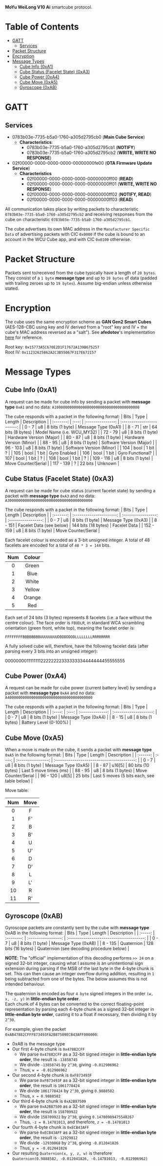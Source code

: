 **MoYu WeiLong V10 Ai** smartcube protocol.

# Table of Contents <!-- omit from toc -->

- [GATT](#gatt)
  - [Services](#services)
- [Packet Structure](#packet-structure)
- [Encryption](#encryption)
- [Message Types](#message-types)
  - [Cube Info (0xA1)](#cube-info-0xa1)
  - [Cube Status (Facelet State) (0xA3)](#cube-status-facelet-state-0xa3)
  - [Cube Power (0xA4)](#cube-power-0xa4)
  - [Cube Move (0xA5)](#cube-move-0xa5)
  - [Gyroscope (0xAB)](#gyroscope-0xab)

# GATT

## Services

- 0783b03e-7735-b5a0-1760-a305d2795cb0 (**Main Cube Service**)
  - **Characteristics**:
    - 0783b03e-7735-b5a0-1760-a305d2795cb1 (**NOTIFY**)
    - 0783b03e-7735-b5a0-1760-a305d2795cb2 (**WRITE, WRITE NO RESPONSE**)
- 02f00000-0000-0000-0000-00000000fe00 (**OTA Firmware Update Service**)
  - **Characteristics**
    - 02f00000-0000-0000-0000-00000000ff00 (**READ**)
    - 02f00000-0000-0000-0000-00000000ff01 (**WRITE, WRITE NO RESPONSE**)
    - 02f00000-0000-0000-0000-00000000ff02 (**NOTIFY, READ**)
    - 02f00000-0000-0000-0000-00000000ff03 (**READ**)

All communication takes place by writing packets to characteristic `0783b03e-7735-b5a0-1760-a305d2795cb2` and receiving responses from the cube on characteristic `0783b03e-7735-b5a0-1760-a305d2795cb1`.

The cube advertises its own MAC address in the `Manufacturer Specific Data` of advertising packets with CIC `0x0000` if the cube is bound to an account in the WCU Cube app, and with CIC `0x0100` otherwise.

# Packet Structure

Packets sent to/received from the cube typically have a length of `20 bytes`. They consist of a `1 byte` **message type** and up to `19 bytes` of data (padded with trailing zeroes up to `19 bytes`). Assume big-endian unless otherwise stated.

# Encryption

The cube uses the same encryption scheme as **GAN Gen2 Smart Cubes** (AES-128-CBC using key and IV derived from a "root" key and IV + the cube's MAC address reversed as a "salt"). See **afedotov**'s implementation [here](https://github.com/afedotov/gan-web-bluetooth/blob/72567da984ad8605169a637674683a0f5ce920c5/src/gan-cube-encrypter.ts#L17) for reference.

Root key: `0x15773A5C670E2D1F17672A139B675257`\
Root IV: `0x11232625862A2C3B55067F317E672157`

# Message Types

## Cube Info (0xA1)

A request can be made for cube info by sending a packet with **message type** `0xA1` and no data:
`A100000000000000000000000000000000000000`

The cube responds with a packet in the following format:
| Bits | Type | Length | Description |
| :-------: | :---: | :---------------: | :------------------------: |
| 0 - 7 | u8 | 8 bits (1 byte) | Message Type (0xA1) |
| 8 - 71 | str | 64 bits (8 bytes) | Model Name (i.e. WCU_MY32) |
| 72 - 79 | u8 | 8 bits (1 byte) | Hardware Version (Major) |
| 80 - 87 | u8 | 8 bits (1 byte) | Hardware Version (Minor) |
| 88 - 95 | u8 | 8 bits (1 byte) | Software Version (Major) |
| 96 - 103 | u8 | 8 bits (1 byte) | Software Version (Minor) |
| 104 | bool | 1 bit | ? |
| 105 | bool | 1 bit | Gyro Enabled |
| 106 | bool | 1 bit | Gyro Functional? |
| 107 | bool | 1 bit | ? |
| 108 | bool | 1 bit | ? |
| 109 - 116 | u8 | 8 bits (1 byte) | Move Counter/Serial |
| 117 - 139 | ? | 22 bits | Unknown |

## Cube Status (Facelet State) (0xA3)

A request can be made for cube status (current facelet state) by sending a packet with **message type** `0xA3` and no data:
`A300000000000000000000000000000000000000`

The cube responds with a packet in the following format:
| Bits | Type | Length | Description |
| :-------: | :----------------------: | :-----------------: | :-----------------: |
| 0 - 7 | u8 | 8 bits (1 byte) | Message Type (0xA3) |
| 8 - 151 | Facelet Data (see below) | 144 bits (18 bytes) | Facelet Data |
| 152 - 159 | u8 | 8 bits (1 byte) | Move Counter/Serial |

Each facelet colour is encoded as a 3-bit unsigned integer. A total of 48 facelets are encoded for a total of `48 * 3 = 144` bits.

| Num | Colour |
| :-: | :----: |
|  0  | Green  |
|  1  |  Blue  |
|  2  | White  |
|  3  | Yellow |
|  4  | Orange |
|  5  |  Red   |

Each set of 24 bits (3 bytes) represents 8 facelets (i.e. a face without the centre colour). The face order is `FBUDLR`, in standard WCA scrambling orientation (green front, white top), meaning the facelet order is:

`FFFFFFFFBBBBBBBBUUUUUUUUDDDDDDDDLLLLLLLLRRRRRRRR`

A fully solved cube will, therefore, have the following facelet data (after parsing every 3 bits into an unsigned integer):

000000001111111122222222333333334444444455555555

## Cube Power (0xA4)

A request can be made for cube power (current battery level) by sending a packet with **message type** `0xA4` and no data:
`A400000000000000000000000000000000000000`

The cube responds with a packet in the following format:
| Bits | Type | Length | Description |
| :----: | :---: | :--------------: | :--------------------: |
| 0 - 7 | u8 | 8 bits (1 byte) | Message Type (0xA4) |
| 8 - 15 | u8 | 8 bits (1 bytes) | Battery Level (0-100%) |

## Cube Move (0xA5)

When a move is made on the cube, it sends a packet with **message type** `0xA5` in the following format:
| Bits | Type | Length | Description |
| :------: | :----: | :----------------: | :-----------------------------------------: |
| 0 - 7 | u8 | 8 bits (1 byte) | Message Type (0xA5) |
| 8 - 87 | u16[5] | 80 bits (10 bytes) | Last 5 move times (ms) |
| 88 - 95 | u8 | 8 bits (1 bytes) | Move Counter/Serial |
| 96 - 120 | u8[5] | 25 bits | Last 5 moves (5 bits each, see table below) |

Move table:

| Num | Move |
| :-: | :--: |
|  0  |  F   |
|  1  |  F'  |
|  2  |  B   |
|  3  |  B'  |
|  4  |  U   |
|  5  |  U'  |
|  6  |  D   |
|  7  |  D'  |
|  8  |  L   |
|  9  |  L'  |
| 10  |  R   |
| 11  |  R'  |

## Gyroscope (0xAB)

Gyroscope packets are constantly sent by the cube with **message type** 0xAB in the following format:
| Bits | Type | Length | Description |
| :-----: | :--------: | :-----------------: | :---------------------------------------: |
| 0 - 7 | u8 | 8 bits (1 byte) | Message Type (0xAB) |
| 8 - 135 | Quaternion | 128 bits (16 bytes) | Quaternion (see decoding procedure below) |

**NOTE**: The "official" implementation of this decoding performs `>> 24` on a signed 32-bit integer, causing what I assume is an unintentional sign extension during parsing if the MSB of the last byte in the 4-byte chunk is set. This can then cause an integer overflow during addition, resulting in `1` being subtracted from one of the bytes. The below assumes this is not intended behaviour.

The quaternion is encoded as four `4 byte` signed integers in the order `(w, x, -z, y)` in **little-endian byte order**.\
Each chunk of 4 bytes can be converted to the correct floating-point representation by parsing each 4-byte chunk as a signed 32-bit integer in **little-endian byte order**, casting it to a float if necessary, then dividing it by `2^30`.

For example, given the packet `0xAB47882CFFF873493FA2B87509ECB43AFF000000`:

- 0xAB is the message type
- Our first 4-byte chunk is `0x47882CFF`
  - We parse `0x47882CFF` as a 32-bit signed integer in **little-endian byte order**, the result is `-13858745`
  - We divide `-13858745` by `2^30`, giving `-0.012906962`
  - Thus, `w = -0.012906962`
- Our second 4-byte chunk is `0xF873493F`
  - We parse `0xF873493F` as a 32-bit signed integer in **little-endian byte order**, the result is `1061778424`
  - We divide `1061778424` by `2^30`, giving `0.9888582`
  - Thus, `x = 0.9888582`
- Our third 4-byte chunk is `0xA2B87509`
  - We parse `0xA2B87509` as a 32-bit signed integer in **little-endian byte order**, the result is `158709922`
  - We divide `158709922` by `2^30`, giving `0.14780989475548267`
  - Thus, `-z = 0.14781013`, and therefore, `z = -0.14781013`
- Our fourth 4-byte chunk is `0xECB43AFF`
  - We parse `0xECB43AFF` as a 32-bit signed integer in **little-endian byte order**, the result is `-12929812`
  - We divide `-12930068` by `2^30`, giving `-0.012041826`
  - Thus, `y = -0.012041826`
- Our resulting `Quaternion(x, y, z, w)` is therefore `Quaternion(0.9888582, -0.012041826, -0.14781013, -0.012906962)`
